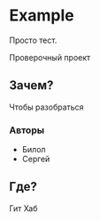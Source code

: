 # Example
Просто тест.

Проверочный проект
## Зачем?
Чтобы разобраться
### Авторы
* Билол
* Сергей
## Где?
Гит Хаб
